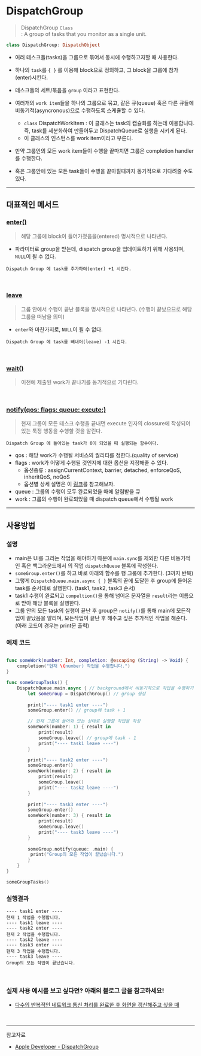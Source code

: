 # DispatchGroup

> DispatchGroup `Class`  
> : A group of tasks that you monitor as a single unit.

```swift
class DispatchGroup: DispatchObject
```

- 여러 테스크들(tasks)을 그룹으로 묶어서 동시에 수행하고자할 때 사용한다.
- 하나의 `task`를 `{ }` 를 이용해 block으로 정의하고, 그 block을 그룹에 참가(enter)시킨다.
- 테스크들의 세트/묶음을 `group` 이라고 표현한다.

- 여러개의 `work item`들을 하나의 그룹으로 묶고, 같은 큐(queue) 혹은 다른 큐들에 비동기적(asyncronous)으로 수행하도록 스케쥴할 수 있다.
  - `class` DispatchWorkItem : 이 클래스는 task의 캡슐화를 하는데 이용합니다. 즉, task를 세분화하여 만들어두고 DispatchQueue로 실행을 시키게 된다.
  - 이 클래스의 인스턴스를 work item이라고 부른다.

- 만약 그룹안의 모든 work item들이 수행을 끝마치면 그룹은 completion handler를 수행한다.
- 혹은 그룹안에 있는 모든 task들이 수행을 끝마칠때까지 동기적으로 기다려줄 수도 있다.

----

## 대표적인 메서드

### [enter()](https://developer.apple.com/documentation/dispatch/dispatchgroup/1452803-enter)

 > 해당 그룹에 block이 들어가졌음을(entered) 명시적으로 나타낸다.

- 파라미터로 group을 받는데, dispatch group을 업데이트하기 위해 사용되며, `NULL`이 될 수 없다.

```
Dispatch Group 에 task를 추가하여(enter) +1 시킨다.
```

</br>

### [leave](https://developer.apple.com/documentation/dispatch/dispatchgroup/1452872-leave)

> 그룹 안에서 수행이 끝난 블록을 명시적으로 나타낸다. (수행이 끝났으므로 해당 그룹을 떠남을 의미)

- `enter`와 마찬가지로, `NULL`이 될 수 없다.

```
Dispatch Group 에 task를 빼내어(leave) -1 시킨다.
```

</br>

### [wait()](https://developer.apple.com/documentation/dispatch/dispatchgroup/2016090-wait)

> 이전에 제출된 work가 끝나기를 동기적으로 기다린다.

</br>

### [notify(qos: flags: queue: excute:)](https://developer.apple.com/documentation/dispatch/dispatchgroup/2016066-notify)

> 현재 그룹이 모든 테스크 수행을 끝내면 execute 인자의 clossure에 작성되어 있는 툭정 행동을 수행할 것을 알린다.

```
Dispatch Group 에 들어있는 task가 0이 되었을 때 실행되는 함수이다.
```

- qos : 해당 work가 수행될 서비스의 퀄리티를 정한다.(quality of service)
- flags : work가 어떻게 수행될 것인지에 대한 옵션을 지정해줄 수 있다.
    - 옵션종류 : assignCurrentContext, barrier, detached, enforceQoS, inheritQoS, noQoS
    - 옵션별 상세 설명은 이 [링크](https://developer.apple.com/documentation/dispatch/dispatchworkitemflags)를 참고해보자.
- queue : 그룹의 수행이 모두 완료되었을 때에 알림받을 큐
- work : 그룹의 수행이 완료되었을 때 dispatch queue에서 수행될 work

----

## 사용방법
### 설명
- main은 UI를 그리는 작업을 해야하기 때문에 `main.sync`를 제외한 다른 비동기적인 혹은 백그라운드에서 의 작업 `dispatchQueue` 블록에 작성한다.
- `someGroup.enter()`를 하고 바로 아래의 함수를 행 그룹에 추가한다. (3까지 반복)
- 그렇게 `DispatchQueue.main.async { }` 블록의 끝에 도달한 후 group에 들어온 task를 순서대로 실행한다. (task1, task2, task3 순서)
- task1 수행이 완료되고 `compeltion()`을 통해 넘어온 문자열을 `result`라는 이름으로 받아 해당 블록을 실행한다.
- 그룹 안의 모든 task의 실행이 끝난 후 group은 `notify()`를 통해 main에 모든작업이 끝났음을 알리며, 모든작업이 끝난 후 해주고 싶은 추가적인 작업을 해준다. (아래 코드이 경우는 print문 출력)


### 예제 코드
```swift

func someWork(number: Int, completion: @escaping (String) -> Void) {
    completion("현재 \(number) 작업을 수행합니다.")
}

func someGroupTasks() {
    DispatchQueue.main.async { // background에서 비동기적으로 작업을 수행하기 위해 async로 수행
        let someGroup = DispatchGroup() // group 생성
        
        print("---- task1 enter ----")
        someGroup.enter() // group에 task + 1

        // 현재 그룹에 들어와 있는 상태로 실행할 작업을 작성
        someWork(number: 1) { result in
            print(result)
            someGroup.leave() // group에 task - 1
            print("---- task1 leave ----")
        }

        print("---- task2 enter ----")
        someGroup.enter()
        someWork(number: 2) { result in
            print(result)
            someGroup.leave()
            print("---- task2 leave ----")
        }
        
        print("---- task3 enter ----")
        someGroup.enter()
        someWork(number: 3) { result in
            print(result)
            someGroup.leave()
            print("---- task3 leave ----")
        }
        
        someGroup.notify(queue: .main) {
         print("Group의 모든 작업이 끝났습니다.")
        }
    }
}

someGroupTasks()

```

### 실행결과
```
---- task1 enter ----
현재 1 작업을 수행합니다.
---- task1 leave ----
---- task2 enter ----
현재 2 작업을 수행합니다.
---- task2 leave ----
---- task3 enter ----
현재 3 작업을 수행합니다.
---- task3 leave ----
Group의 모든 작업이 끝났습니다.
```

</br>

### 실제 사용 예시를 보고 싶다면? 아래의 블로그 글을 참고하세요!
- [다수의 반복적인 네트워크 통신 처리를 완료한 후 화면을 갱신해주고 싶을 때](https://nareunhagae.tistory.com/65)

</br>

----

참고자료
- [Apple Developer - DispatchGroup](https://developer.apple.com/documentation/dispatch/dispatchgroup)
